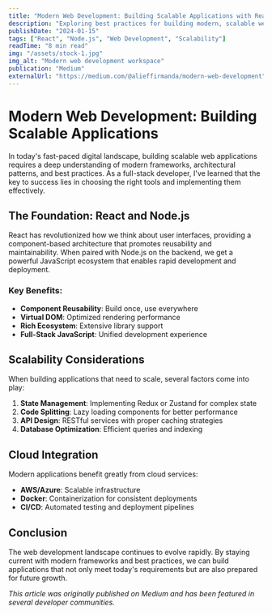 ```yaml
---
title: "Modern Web Development: Building Scalable Applications with React and Node.js"
description: "Exploring best practices for building modern, scalable web applications using React, Node.js, and cloud technologies."
publishDate: "2024-01-15"
tags: ["React", "Node.js", "Web Development", "Scalability"]
readTime: "8 min read"
img: "/assets/stock-1.jpg"
img_alt: "Modern web development workspace"
publication: "Medium"
externalUrl: "https://medium.com/@alieffirmanda/modern-web-development"
---
```


# Modern Web Development: Building Scalable Applications

In today's fast-paced digital landscape, building scalable web applications requires a deep understanding of modern frameworks, architectural patterns, and best practices. As a full-stack developer, I've learned that the key to success lies in choosing the right tools and implementing them effectively.

## The Foundation: React and Node.js

React has revolutionized how we think about user interfaces, providing a component-based architecture that promotes reusability and maintainability. When paired with Node.js on the backend, we get a powerful JavaScript ecosystem that enables rapid development and deployment.

### Key Benefits:
- **Component Reusability**: Build once, use everywhere
- **Virtual DOM**: Optimized rendering performance
- **Rich Ecosystem**: Extensive library support
- **Full-Stack JavaScript**: Unified development experience

## Scalability Considerations

When building applications that need to scale, several factors come into play:

1. **State Management**: Implementing Redux or Zustand for complex state
2. **Code Splitting**: Lazy loading components for better performance
3. **API Design**: RESTful services with proper caching strategies
4. **Database Optimization**: Efficient queries and indexing

## Cloud Integration

Modern applications benefit greatly from cloud services:
- **AWS/Azure**: Scalable infrastructure
- **Docker**: Containerization for consistent deployments
- **CI/CD**: Automated testing and deployment pipelines

## Conclusion

The web development landscape continues to evolve rapidly. By staying current with modern frameworks and best practices, we can build applications that not only meet today's requirements but are also prepared for future growth.

*This article was originally published on Medium and has been featured in several developer communities.*
